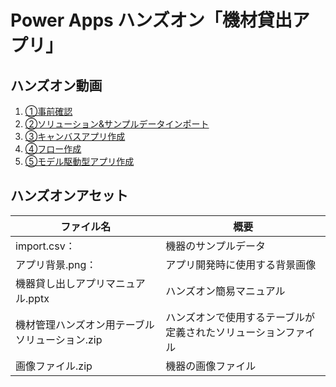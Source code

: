 # Power Apps ハンズオン「機材貸出アプリ」 

## ハンズオン動画
1. [①事前確認](https://www.youtube.com/watch?v=6z6W2EREb5o&list=PL7N3d4aME9uzrktdMSHC8mI64blLFge6g&index=4)
1. [②ソリューション&サンプルデータインポート](https://www.youtube.com/watch?v=5ip76SIMLZQ&list=PL7N3d4aME9uzrktdMSHC8mI64blLFge6g&index=3)
1. [③キャンバスアプリ作成](https://www.youtube.com/watch?v=JqcGLAXi3v8&list=PL7N3d4aME9uzrktdMSHC8mI64blLFge6g&index=4)
1. [④フロー作成](https://www.youtube.com/watch?v=OXQA-14SvOE&list=PL7N3d4aME9uzrktdMSHC8mI64blLFge6g&index=5)
1. [⑤モデル駆動型アプリ作成](https://www.youtube.com/watch?v=bUsiLvftjYg&list=PL7N3d4aME9uzrktdMSHC8mI64blLFge6g&index=6)

## ハンズオンアセット

|ファイル名|概要|
|-|-|
|import.csv：|機器のサンプルデータ|
|アプリ背景.png：|アプリ開発時に使用する背景画像|
|機器貸し出しアプリマニュアル.pptx|ハンズオン簡易マニュアル|
|機材管理ハンズオン用テーブルソリューション.zip|ハンズオンで使用するテーブルが定義されたソリューションファイル|
|画像ファイル.zip|機器の画像ファイル|